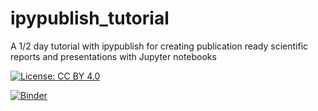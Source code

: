 # ipypublish_tutorial
A 1/2 day tutorial with ipypublish for creating publication ready scientific reports and presentations with Jupyter notebooks

[![License: CC BY 4.0](https://img.shields.io/badge/License-CC%20BY%204.0-lightgrey.svg)](https://creativecommons.org/licenses/by/4.0/)

[![Binder](https://mybinder.org/badge_logo.svg)](https://mybinder.org/v2/gh/annefou/jupyter_publish/master)
